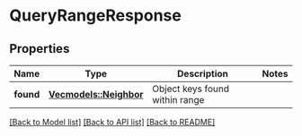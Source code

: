 # QueryRangeResponse

## Properties

Name | Type | Description | Notes
------------ | ------------- | ------------- | -------------
**found** | [**Vec<models::Neighbor>**](Neighbor.md) | Object keys found within range | 

[[Back to Model list]](../README.md#documentation-for-models) [[Back to API list]](../README.md#documentation-for-api-endpoints) [[Back to README]](../README.md)


